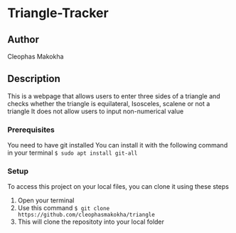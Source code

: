 # Triangle-Tracker

## Author
Cleophas Makokha

## Description
This is a webpage that allows users to enter three sides of a triangle and checks whether the triangle is equilateral, Isosceles, scalene or not a triangle
It does not allow users to input non-numerical value

### Prerequisites
You need to have git installed
You can install it with the following command in your terminal
`$ sudo apt install git-all`

### Setup
To access this project on your local files, you can clone it using these steps
1. Open your terminal
1. Use this command `$ git clone https://github.com/cleophasmakokha/triangle`
1. This will clone the repositoty into your local folder
